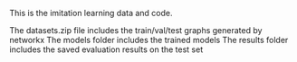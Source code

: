 This is the imitation learning data and code.

The datasets.zip file includes the train/val/test graphs generated by networkx
The models folder includes the trained models
The results folder includes the saved evaluation results on the test set
